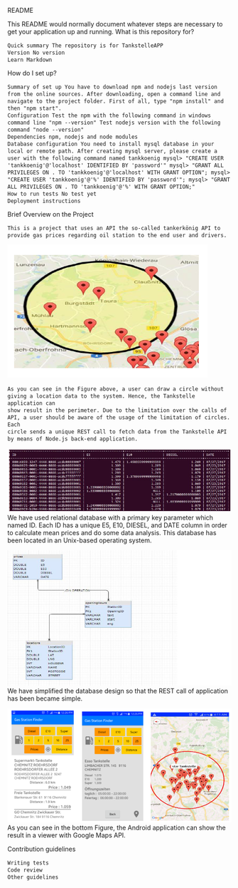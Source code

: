 README

This README would normally document whatever steps are necessary to get your application up and running.
What is this repository for?

    Quick summary The repository is for TankstelleAPP
    Version No version
    Learn Markdown

How do I set up?

    Summary of set up You have to download npm and nodejs last version from the online sources. After downloading, open a command line and navigate to the project folder. First of all, type "npm install" and then "npm start".
    Configuration Test the npm with the following command in windows command line "npm --version" Test nodejs version with the following command "node --version"
    Dependencies npm, nodejs and node modules
    Database configuration You need to install mysql database in your local or remote path. After creating mysql server, please create a user with the following command named tankkoenig mysql> "CREATE USER 'tankkoenig'@'localhost' IDENTIFIED BY 'password'" mysql> "GRANT ALL PRIVILEGES ON . TO 'tankkoenig'@'localhost' WITH GRANT OPTION"; mysql> "CREATE USER 'tankkoenig'@'%' IDENTIFIED BY 'password'"; mysql> "GRANT ALL PRIVILEGES ON . TO 'tankkoenig'@'%' WITH GRANT OPTION;"
    How to run tests No test yet
    Deployment instructions
	
Brief Overview on the Project

	This is a project that uses an API the so-called tankerkönig API to provide gas prices regarding oil station to the end user and drivers.
	
![Web App](https://github.com/zointblackbriar/TankstelleApplication/blob/master/presentation_images/Web_App_Mouse_Circle.PNG)
	
	As you can see in the Figure above, a user can draw a circle without giving a location data to the system. Hence, the Tankstelle application can 
	show result in the perimeter. Due to the limitation over the calls of API, a user should be aware of the usage of the limitation of circles. Each
	circle sends a unique REST call to fetch data from the Tankstelle API by means of Node.js back-end application.
	
![Database Preview](https://github.com/zointblackbriar/TankstelleApplication/blob/master/presentation_images/Database_Preview.PNG)
	We have used relational database with a primary key parameter which named ID. Each ID has a unique E5, E10, DIESEL, and DATE column in order to
	calculate mean prices and do some data analysis. This database has been located in an Unix-based operating system.
	
![Database Plan](https://github.com/zointblackbriar/TankstelleApplication/blob/master/presentation_images/Database_Plan.PNG)
	We have simplified the database design so that the REST call of application has been became simple.
	
![Android Preview](https://github.com/zointblackbriar/TankstelleApplication/blob/master/presentation_images/Android_Sample_Screen.PNG)
	As you can see in the bottom Figure, the Android application can show the result in a viewer with Google Maps API.

Contribution guidelines

    Writing tests
    Code review
    Other guidelines
